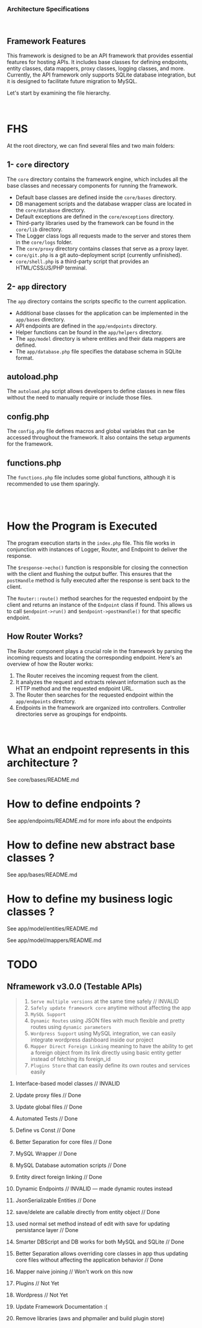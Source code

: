 ### Architecture Specifications
<br>

## Framework Features
This framework is designed to be an API framework that provides essential features for hosting APIs. It includes base classes for defining endpoints, entity classes, data mappers, proxy classes, logging classes, and more. Currently, the API framework only supports SQLite database integration, but it is designed to facilitate future migration to MySQL.

Let's start by examining the file hierarchy.

<br>

# FHS
At the root directory, we can find several files and two main folders:

## 1- `core` directory
The `core` directory contains the framework engine, which includes all the base classes and necessary components for running the framework.

- Default base classes are defined inside the `core/bases` directory.
- DB management scripts and the database wrapper class are located in the `core/database` directory.
- Default exceptions are defined in the `core/exceptions` directory.
- Third-party libraries used by the framework can be found in the `core/lib` directory.
- The Logger class logs all requests made to the server and stores them in the `core/logs` folder.
- The `core/proxy` directory contains classes that serve as a proxy layer.
- `core/git.php` is a git auto-deployment script (currently unfinished).
- `core/shell.php` is a third-party script that provides an HTML/CSS/JS/PHP terminal.

## 2- `app` directory
The `app` directory contains the scripts specific to the current application.

- Additional base classes for the application can be implemented in the `app/bases` directory.
- API endpoints are defined in the `app/endpoints` directory.
- Helper functions can be found in the `app/helpers` directory.
- The `app/model` directory is where entities and their data mappers are defined.
- The `app/database.php` file specifies the database schema in SQLite format.

## autoload.php
The `autoload.php` script allows developers to define classes in new files without the need to manually require or include those files.

## config.php
The `config.php` file defines macros and global variables that can be accessed throughout the framework. It also contains the setup arguments for the framework.

## functions.php
The `functions.php` file includes some global functions, although it is recommended to use them sparingly.

<br>
<br>

# How the Program is Executed

The program execution starts in the `index.php` file. This file works in conjunction with instances of Logger, Router, and Endpoint to deliver the response.

The `$response->echo()` function is responsible for closing the connection with the client and flushing the output buffer. This ensures that the `postHandle` method is fully executed after the response is sent back to the client.

The `Router::route()` method searches for the requested endpoint by the client and returns an instance of the `Endpoint` class if found. This allows us to call `$endpoint->run()` and `$endpoint->postHandle()` for that specific endpoint.


## How Router Works?

The Router component plays a crucial role in the framework by parsing the incoming requests and locating the corresponding endpoint. Here's an overview of how the Router works:

1. The Router receives the incoming request from the client.
2. It analyzes the request and extracts relevant information such as the HTTP method and the requested endpoint URL.
3. The Router then searches for the requested endpoint within the `app/endpoints` directory.
4. Endpoints in the framework are organized into controllers. Controller directories serve as groupings for endpoints.


<br>

# What an endpoint represents in this architecture ?
See core/bases/README.md

# How to define endpoints ?
See app/endpoints/README.md for more info about the endpoints 

# How to define new abstract base classes ?
See app/bases/README.md

# How to define my business logic classes ?
See app/model/entities/README.md

See app/model/mappers/README.md

# TODO
## Nframework v3.0.0 (Testable APIs)
> 1. `Serve multiple versions` at the same time safely  // INVALID
> 2. `Safely update framework core` anytime without affecting the app
> 3. `MySQL Support`
> 4. `Dynamic Routes` using JSON files with much flexible and pretty routes using `dynamic parameters`
> 5. `Wordpress Support` using MySQL integration, we can easily integrate wordpress dashboard inside our project
> 6. `Mapper Direct Foreign Linking` meaning to have the ability to get a foreign object from its link directly using basic entity getter instead of fetching its foreign_id
> 7. `Plugins Store` that can easily define its own routes and services easily

1. Interface-based model classes // INVALID 
2. Update proxy files // Done
3. Update global files // Done
4. Automated Tests // Done
5. Define vs Const // Done
6. Better Separation for core files // Done
7. MySQL Wrapper // Done
8. MySQL Database automation scripts // Done
10. Entity direct foreign linking // Done
11. Dynamic Endpoints // INVALID — made dynamic routes instead
14. JsonSerializable Entities // Done
15. save/delete are callable directly from entity object // Done
16. used normal set method instead of edit with save for updating persistance layer // Done
17. Smarter DBScript and DB works for both MySQL and SQLite // Done
18. Better Separation allows overriding core classes in app thus updating core files without affecting the application behavior // Done

9. Mapper naive joining // Won't work on this now
12. Plugins // Not Yet
13. Wordpress // Not Yet
19. Update Framework Documentation :(
20. Remove libraries (aws and phpmailer and build plugin store)